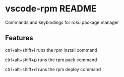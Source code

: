 # vscode-rpm README

Commands and keybindings for roku package manager

## Features

ctrl+alt+shift+i runs the rpm install command

ctrl+alt+shift+p runs the rpm pack command

ctrl+alt+shift+d runs the rpm deploy command
